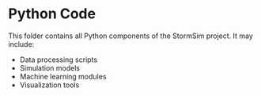 # Python Code

This folder contains all Python components of the StormSim project.
It may include:
- Data processing scripts
- Simulation models
- Machine learning modules
- Visualization tools
